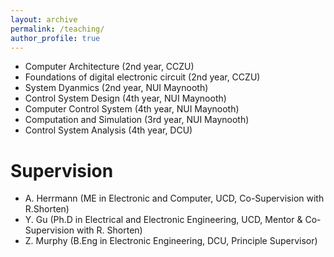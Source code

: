 ```yaml
---
layout: archive
permalink: /teaching/
author_profile: true
---
```


* Computer Architecture (2nd year, CCZU)
* Foundations of digital electronic circuit (2nd year, CCZU)
* System Dyanmics (2nd year, NUI Maynooth)
* Control System Design (4th year, NUI Maynooth)
* Computer Control System (4th year, NUI Maynooth)
* Computation and Simulation (3rd year, NUI Maynooth)
* Control System Analysis (4th year, DCU)

Supervision
======

* A. Herrmann (ME in Electronic and Computer, UCD, Co-Supervision with R.Shorten)
* Y. Gu (Ph.D in Electrical and Electronic Engineering, UCD, Mentor & Co-Supervision with R. Shorten)
* Z. Murphy (B.Eng in Electronic Engineering, DCU, Principle Supervisor)

